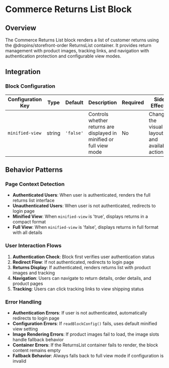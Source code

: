 # Commerce Returns List Block

## Overview

The Commerce Returns List block renders a list of customer returns using the @dropins/storefront-order ReturnsList container. It provides return management with product images, tracking links, and navigation with authentication protection and configurable view modes.

## Integration

### Block Configuration

| Configuration Key | Type | Default | Description | Required | Side Effects |
|-------------------|------|---------|-------------|----------|--------------|
| `minified-view` | string | `'false'` | Controls whether returns are displayed in minified or full view mode | No | Changes the visual layout and available actions |

<!-- ### URL Parameters

No URL parameters directly affect this block's behavior.

### Local Storage

No localStorage keys are used by this block.

### Events

#### Event Listeners

No direct event listeners are implemented in this block.

#### Event Emitters

No events are emitted by this block. -->

## Behavior Patterns

### Page Context Detection

- **Authenticated Users**: When user is authenticated, renders the full returns list interface
- **Unauthenticated Users**: When user is not authenticated, redirects to login page
- **Minified View**: When `minified-view` is 'true', displays returns in a compact format
- **Full View**: When `minified-view` is 'false', displays returns in full format with all details

### User Interaction Flows

1. **Authentication Check**: Block first verifies user authentication status
2. **Redirect Flow**: If not authenticated, redirects to login page
3. **Returns Display**: If authenticated, renders returns list with product images and tracking
4. **Navigation**: Users can navigate to return details, order details, and product pages
5. **Tracking**: Users can click tracking links to view shipping status

### Error Handling

- **Authentication Errors**: If user is not authenticated, automatically redirects to login page
- **Configuration Errors**: If `readBlockConfig()` fails, uses default minified view setting
- **Image Rendering Errors**: If product images fail to load, the image slots handle fallback behavior
- **Container Errors**: If the ReturnsList container fails to render, the block content remains empty
- **Fallback Behavior**: Always falls back to full view mode if configuration is invalid
